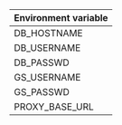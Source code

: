|Environment variable|
|---|
|DB_HOSTNAME|
|DB_USERNAME|
|DB_PASSWD|
|GS_USERNAME|
|GS_PASSWD|
|PROXY_BASE_URL|